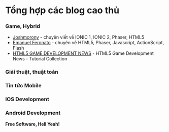 # Tổng hợp các blog cao thủ

### Game, Hybrid
* [Joshmorony] - chuyên viết về IONIC 1, IONIC 2, Phaser, HTML5
* [Emanuel Feronato] - chuyên về HTML5, Phaser, Javascript, ActionScript, Flash
* [HTML5 GAME DEVELOPMENT NEWS] - HTML5 Game Development News - Tutorial Collection

### Giải thuật, thuật toán

### Tin tức Mobile

### IOS Development

### Android Development


**Free Software, Hell Yeah!**

[//]: # (These are reference links used in the body of this note and get stripped out when the markdown processor does its job. There is no need to format nicely because it shouldn't be seen. Thanks SO - http://stackoverflow.com/questions/4823468/store-comments-in-markdown-syntax)

[Joshmorony]: <https://www.joshmorony.com/>
[Emanuel Feronato]: <http://www.emanueleferonato.com/>
[HTML5 GAME DEVELOPMENT NEWS]: <https://html5gamedevelopment.com>